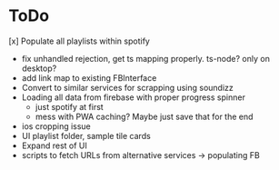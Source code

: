 # ToDo

[x] Populate all playlists within spotify

-   fix unhandled rejection, get ts mapping properly. ts-node? only on desktop?
-   add link map to existing FBInterface
-   Convert to similar services for scrapping using soundizz
-   Loading all data from firebase with proper progress spinner
    -   just spotify at first
    -   mess with PWA caching? Maybe just save that for the end
-   ios cropping issue
-   UI playlist folder, sample tile cards
-   Expand rest of UI
-   scripts to fetch URLs from alternative services -> populating FB
